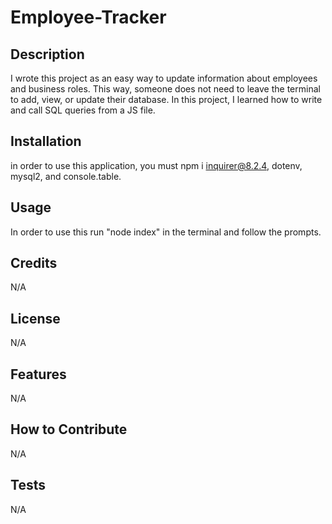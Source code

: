 # Employee-Tracker

## Description

I wrote this project as an easy way to update information about employees and business roles. This way, someone does not need to leave the terminal to add, view, or update their database. In this project, I learned how to write and call SQL queries from a JS file.

## Installation

in order to use this application, you must npm i inquirer@8.2.4, dotenv, mysql2, and console.table.

## Usage

In order to use this run "node index" in the terminal and follow the prompts.

## Credits

N/A

## License

N/A

## Features

N/A

## How to Contribute

N/A

## Tests

N/A

